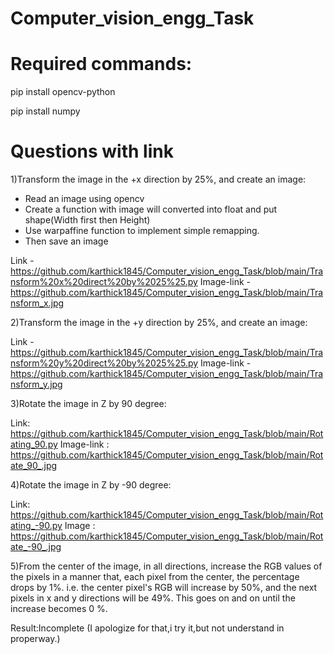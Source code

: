 # Computer_vision_engg_Task

# Required commands:

pip install opencv-python

pip install numpy

# Questions with link

1)Transform the image in the +x direction by 25%, and create an image:

  * Read an image using opencv
  * Create a function with image will converted into float and put shape(Width first then Height)
  * Use warpaffine function to implement simple remapping.
  * Then save an image
 
 Link  -   https://github.com/karthick1845/Computer_vision_engg_Task/blob/main/Transform%20x%20direct%20by%2025%25.py
 Image-link - https://github.com/karthick1845/Computer_vision_engg_Task/blob/main/Transform_x.jpg
 
 2)Transform the image in the +y direction by 25%, and create an image:
 
 Link -  https://github.com/karthick1845/Computer_vision_engg_Task/blob/main/Transform%20y%20direct%20by%2025%25.py
 Image-link - https://github.com/karthick1845/Computer_vision_engg_Task/blob/main/Transform_y.jpg
 
 3)Rotate the image in Z by 90 degree:
 
 Link: https://github.com/karthick1845/Computer_vision_engg_Task/blob/main/Rotating_90.py
 Image-link : https://github.com/karthick1845/Computer_vision_engg_Task/blob/main/Rotate_90_.jpg
 
 4)Rotate the image in Z by -90 degree:
 
 Link: https://github.com/karthick1845/Computer_vision_engg_Task/blob/main/Rotating_-90.py
 Image : https://github.com/karthick1845/Computer_vision_engg_Task/blob/main/Rotate_-90_.jpg
 
 5)From the center of the image, in all directions, increase the RGB values of the pixels in a manner that, each pixel from the center, the percentage drops by 1%. 
 i.e. the center pixel's RGB will increase by 50%, and the next pixels in x and y directions will be 49%. This goes on and on until the increase becomes 0 %.
 
 Result:Incomplete (I apologize for that,i try it,but not understand in properway.)

   
